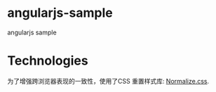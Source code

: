 # angularjs-sample
angularjs sample

# Technologies


为了增强跨浏览器表现的一致性，使用了CSS 重置样式库: [Normalize.css](http://necolas.github.io/normalize.css/).
